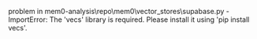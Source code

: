 problem in mem0-analysis\repo\mem0\vector_stores\supabase.py - ImportError: The 'vecs' library is required. Please install it using 'pip install vecs'.
